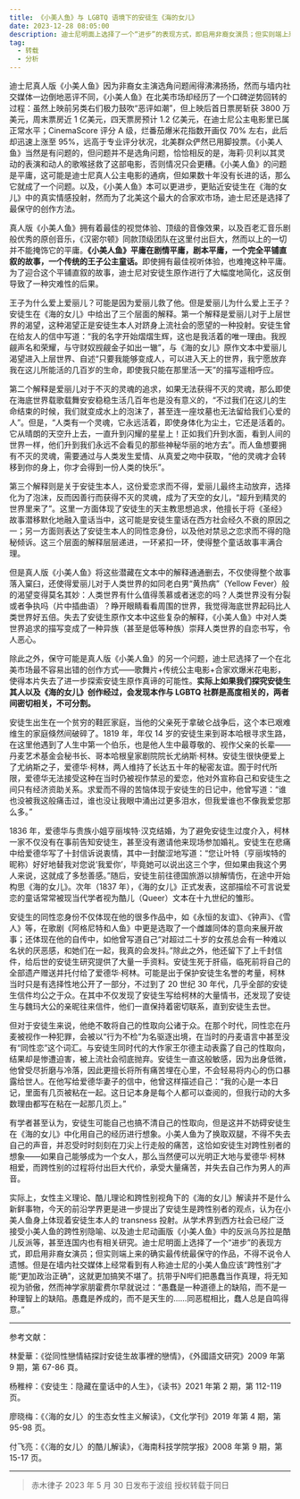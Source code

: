 ```yaml
---
title: 《小美人鱼》与 LGBTQ 语境下的安徒生《海的女儿》
date: 2023-12-28 08:05:00
description: 迪士尼明面上选择了一个“进步”的表现方式，即启用非裔女演员；但实则端上来的确实最传统最保守的作品，不得不说令人遗憾。但是在墙内社交媒体上经常看到有人称迪士尼的小美人鱼应该“跨性别”才能“更加政治正确”，这就更加搞笑不堪了。
tag:
  - 转载
  - 分析
---
```


迪士尼真人版《小美人鱼》因为非裔女主演选角问题闹得沸沸扬扬，然而与墙内社交媒体一边倒地恶评不同，《小美人鱼》在北美市场却经历了一个口碑逆势回转的过程：虽然上映前另类右们极力鼓吹“恶评如潮”，但上映后首日票房斩获 3800 万美元，周末票房近 1 亿美元，四天票房预计 1.2 亿美元，在迪士尼公主电影里已属正常水平；CinemaScore 评分 A 级，烂番茄爆米花指数开画仅 70% 左右，此后却迅速上涨至 95%，远高于专业评分状况，北美群众俨然已用脚投票。《小美人鱼》当然是有问题的，但问题并不是选角问题，恰恰相反的是，海莉·贝利以其灵动的表演和动人的歌喉拯救了这部电影，否则情况只会更糟。《小美人鱼》的问题是平庸，这可能是迪士尼真人公主电影的通病，但如果数十年没有长进的话，那么它就成了一个问题。以及，《小美人鱼》本可以更进步，更贴近安徒生在《海的女儿》中的真实情感投射，然而为了北美这个最大的合家欢市场，迪士尼还是选择了最保守的创作方法。

真人版《小美人鱼》拥有着最佳的视觉体验、顶级的音像效果，以及百老汇音乐剧般优秀的原创音乐，《汉密尔顿》同款顶级团队在这里付出巨大，然而以上的一切并不能掩饰它的平庸。<strong>《小美人鱼》平庸在剧情平庸，剧本平庸，一个完全平铺直叙的故事，一个传统的王子公主童话。</strong>即使拥有最佳视听体验，也难掩这种平庸。为了迎合这个平铺直叙的故事，迪士尼对安徒生原作进行了大幅度地简化，这反倒导致了一种灾难性的后果。

王子为什么爱上爱丽儿？可能是因为爱丽儿救了他。但是爱丽儿为什么爱上王子？安徒生在《海的女儿》中给出了三个层面的解释。第一个解释是爱丽儿对于上层世界的渴望，这种渴望正是安徒生本人对跻身上流社会的愿望的一种投射。安徒生曾在给友人的信中写道：“我的名字开始熠熠生辉，这也是我活着的唯一理由。我觊觎声名和荣耀，与守财奴觊觎金子如出一辙”，与《海的女儿》原作文本中爱丽儿渴望进入上层世界、自述“只要我能够变成人，可以进入天上的世界，我宁愿放弃我在这儿所能活的几百岁的生命，即使我只能在那里活一天”的描写遥相呼应。

第二个解释是爱丽儿对于不灭的灵魂的追求，如果无法获得不灭的灵魂，那么即使在海底世界载歌载舞安安稳稳生活几百年也是没有意义的，“不过我们在这儿的生命结束的时候，我们就变成水上的泡沫了，甚至连一座坟墓也无法留给我们心爱的人”。但是，“人类有一个灵魂，它永远活着，即使身体化为尘土，它还是活着的。它从晴朗的天空升上去，一直升到闪耀的星星上！正如我们升到水面，看到人间的世界一样，他们升到我们永远不会看见的那些神秘华丽的地方去”。而人鱼想要拥有不灭的灵魂，需要通过与人类发生爱情、从真爱之吻中获取，“他的灵魂才会转移到你的身上，你才会得到一份人类的快乐”。

第三个解释则是关于安徒生本人，这份爱恋求而不得，爱丽儿最终主动放弃，选择化为了泡沫，反而因善行而获得不灭的灵魂，成为了天空的女儿，“超升到精灵的世界里来了”。这里一方面体现了安徒生的天主教思想追求，他擅长于将《圣经》故事潜移默化地融入童话当中，这可能是安徒生童话在西方社会经久不衰的原因之一；另一方面则表达了安徒生本人的同性恋身份，以及他对禁忌之恋求而不得的隐秘倾诉。这三个层面的解释层层递进，一环紧扣一环，使得整个童话故事丰满合理。

但是真人版《小美人鱼》将这些潜藏在文本中的解释通通删去，不仅使得整个故事落入窠臼，还使得爱丽儿对于人类世界的如同老白男“黄热病”（Yellow Fever）般的渴望变得莫名其妙：人类世界有什么值得羡慕或者迷恋的吗？人类世界没有分裂或者争执吗（片中插曲语）？睁开眼睛看看周围的世界，我觉得海底世界起码比人类世界好五倍。失去了安徒生原作文本中这些复杂的解释，《小美人鱼》中对人类世界追求的描写变成了一种异族（甚至是低等种族）崇拜人类世界的自恋书写，令人恶心。

除此之外，保守可能是真人版《小美人鱼》的另一个问题，迪士尼选择了一个在北美市场最不容易出错的创作方式——歌舞片+传统公主电影+合家欢爆米花电影，使得本片失去了进一步探索安徒生原作真谛的可能性。**实际上如果我们探究安徒生其人以及《海的女儿》创作经过，会发现本作与 LGBTQ 社群是高度相关的，两者间密切相关，不可分割。**

安徒生出生在一个贫穷的鞋匠家庭，当他的父亲死于拿破仑战争后，这个本已艰难维生的家庭倏然间破碎了。1819 年，年仅 14 岁的安徒生来到哥本哈根寻求生路，在这里他遇到了人生中第一个伯乐，也是他人生中最尊敬的、视作父亲的长辈——丹麦艺术基金会秘书长、哥本哈根皇家剧院院长尤纳斯·柯林。安徒生很快便爱上了尤纳斯之子，爱德华·柯林，两人维持了长达五十年的秘密友谊。囿于时代所限，爱德华无法接受这种在当时仍被视作禁忌的爱恋，他对外宣称自己和安徒生之间只有经济资助关系。求爱而不得的苦恼体现于安徒生的日记中，他曾写道：“谁也没被我这般痛击过，谁也没让我眼中涌出过更多泪水，但我爱谁也不像我爱您那么多。”

1836 年，爱德华与贵族小姐亨丽埃特·汉克结婚，为了避免安徒生过度介入，柯林一家不仅没有在事前告知安徒生，甚至没有邀请他来现场参加婚礼。安徒生在悲痛中给爱德华写了十封信诉说衷情，其中一封酸涩地写道：“您让叶特（亨丽埃特的昵称）好好地替我对您说‘我爱你’，毕竟她可以说出这三个字，但如果由我这个男人来说，这就成了多愁善感。”随后，安徒生前往德国旅游以排解情伤，在途中开始构思《海的女儿》。次年（1837 年），《海的女儿》正式发表，这部描绘不可言说爱恋的童话常常被现当代学者视为酷儿（Queer）文本在十九世纪的雏形。

安徒生的同性恋身份不仅体现在他的很多作品中，如《永恒的友谊》、《钟声》、《雪人》等，在歌剧《阿格尼特和人鱼》中更是选取了一个雌雄同体的意向来展开故事；还体现在他的自传中，如他曾写道自己“对超过二十岁的女孩总会有一种难以名状的厌恶感，和她们在一起，我真的会发抖。”除此之外，他还留下了上千封信件，给后世的安徒生研究提供了大量一手资料。安徒生死于肝癌，临死前将自己的全部遗产赠送并托付给了爱德华·柯林。可能是出于保护安徒生名誉的考量，柯林当时只是有选择性地公开了一部分，不过到了 20 世纪 30 年代，几乎全部的安徒生信件均公之于众。在其中不仅发现了安徒生写给柯林的大量情书，还发现了安徒生与魏玛大公的亲昵往来信件，他们一直保持着密切联系，直到安徒生去世。

但对于安徒生来说，他绝不敢将自己的性取向公诸于众。在那个时代，同性恋在丹麦被视作一种犯罪，会被以“行为不检”为名驱逐出境，在当时的丹麦语言中甚至没有“同性恋”这个词汇。与安徒生同时代的大作家王尔德主动表露了自己的性取向，结果却是惨遭迫害，被上流社会彻底抛弃。安徒生一直这般敏感，因为出身低微，他曾受尽折磨与冷落，因此更擅长将所有痛苦埋在心里，不会轻易将内心的伤口暴露给世人。在他写给爱德华妻子的信中，他曾这样描述自己：“我的心是一本日记，里面有几页被粘在一起。这日记本身是每个人都可以查阅的，但我行动的大多数理由都写在粘在一起那几页上。”

有学者甚至认为，安徒生可能自己也搞不清自己的性取向，但是这并不妨碍安徒生在《海的女儿》中化用自己的经历进行想象。小美人鱼为了换取双腿，不得不失去自己的声音，并忍受时时刻刻在刀尖上行走般的痛苦，这恰如安徒生对跨性别者的想象——如果自己能够成为一个女人，那么当然便可以光明正大地与爱德华·柯林相爱，而跨性别的过程将付出巨大代价，承受大量痛苦，并失去自己作为男人的声音。

实际上，女性主义理论、酷儿理论和跨性别视角下的《海的女儿》解读并不是什么新鲜事物，今天的前沿学界更是进一步提出了安徒生是跨性别者的观点，认为在小美人鱼身上体现着安徒生本人的 transness 投射。从学术界到西方社会已经广泛接受小美人鱼的跨性别隐喻、以及迪士尼动画版《小美人鱼》中的反派乌苏拉是酷儿反派等，甚至连国内也有相关研究。迪士尼明面上选择了一个“进步”的表现方式，即启用非裔女演员；但实则端上来的确实最传统最保守的作品，不得不说令人遗憾。但是在墙内社交媒体上经常看到有人称迪士尼的小美人鱼应该“跨性别”才能“更加政治正确”，这就更加搞笑不堪了。抗带乎N哔们把愚蠢当作真理，将无知视为骄傲，然而神学家朋霍费尔早就说过：“愚蠢是一种道德上的缺陷，而不是一种理智上的缺陷。愚蠢是养成的，而不是天生的……同恶棍相比，蠢人总是自鸣得意。”

---

参考文献：

林愛華：《從同性戀情結探討安徒生故事裡的戀情》，《外國語文研究》2009 年第 9 期，第 67-86 頁。

杨稚梓：《安徒生：隐藏在童话中的人生》，《读书》2021 年第 2 期，第 112-119 页。

廖晓梅：《〈海的女儿〉的生态女性主义解读》，《文化学刊》2019 年第 4 期，第 95-98 页。

付飞亮：《〈海的女儿〉的酷儿解读》，《海南科技学院学报》2008 年第 9 期，第 15-17 页。

---

> 赤木律子
> 2023 年 5 月 30 日发布于波组
> 授权转载于同日
